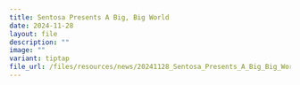 ```yaml
---
title: Sentosa Presents A Big, Big World
date: 2024-11-28
layout: file
description: ""
image: ""
variant: tiptap
file_url: /files/resources/news/20241128_Sentosa_Presents_A_Big_Big_World_Media_Release.pdf
---
```

